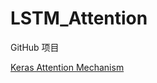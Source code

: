 # LSTM_Attention

GitHub 项目

[Keras Attention Mechanism](https://github.com/philipperemy/keras-attention-mechanism)
